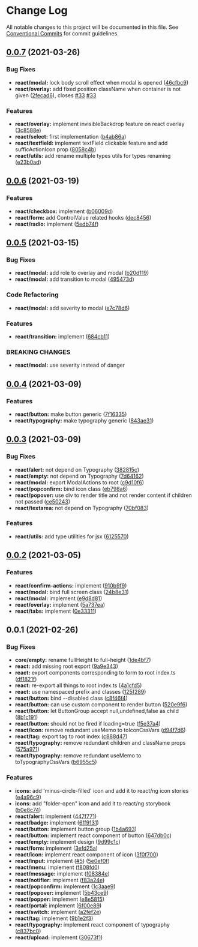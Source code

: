 # Change Log

All notable changes to this project will be documented in this file.
See [Conventional Commits](https://conventionalcommits.org) for commit guidelines.

## [0.0.7](https://github.com/Mezzanine-UI/mezzanine/compare/@mezzanine-ui/react@0.0.6...@mezzanine-ui/react@0.0.7) (2021-03-26)

### Bug Fixes

- **react/modal:** lock body scroll effect when modal is opened ([46cfbc9](https://github.com/Mezzanine-UI/mezzanine/commit/46cfbc90065e6f11d45b24e56578fa6a370b5916))
- **react/overlay:** add fixed position className when container is not given ([2fecad6](https://github.com/Mezzanine-UI/mezzanine/commit/2fecad6015de4203aa2000ada6c669071b5176e2)), closes [#33](https://github.com/Mezzanine-UI/mezzanine/issues/33) [#33](https://github.com/Mezzanine-UI/mezzanine/issues/33)

### Features

- **react/overlay:** implement invisibleBackdrop feature on react overlay ([3c8588e](https://github.com/Mezzanine-UI/mezzanine/commit/3c8588eabe1b4b5e9716c8eb59f063c94b33161d))
- **react/select:** first implementation ([b4ab86a](https://github.com/Mezzanine-UI/mezzanine/commit/b4ab86a521105babea9d265a163f58c10bcd593c))
- **react/textfield:** implement textField clickable feature and add sufficActionIcon prop ([8058c4b](https://github.com/Mezzanine-UI/mezzanine/commit/8058c4b0c26698551f68ce9ee9882fe00e975ff5))
- **react/utils:** add rename multiple types utils for types renaming ([e23b0ad](https://github.com/Mezzanine-UI/mezzanine/commit/e23b0adc676163a0155dafd7a11ae943561e7934))

## [0.0.6](https://github.com/Mezzanine-UI/mezzanine/compare/@mezzanine-ui/react@0.0.5...@mezzanine-ui/react@0.0.6) (2021-03-19)

### Features

- **react/checkbox:** implement ([b06009d](https://github.com/Mezzanine-UI/mezzanine/commit/b06009d282fbe2e524a2d0f16eb9c3c39b1e1d62))
- **react/form:** add ControlValue related hooks ([dec8456](https://github.com/Mezzanine-UI/mezzanine/commit/dec84560f329379e7f22198ec0125ecb5165fe79))
- **react/radio:** implement ([5edb74f](https://github.com/Mezzanine-UI/mezzanine/commit/5edb74fc87406a76a4cb157fb88baf1810a37777))

## [0.0.5](https://github.com/Mezzanine-UI/mezzanine/compare/@mezzanine-ui/react@0.0.4...@mezzanine-ui/react@0.0.5) (2021-03-15)

### Bug Fixes

- **react/modal:** add role to overlay and modal ([b20d119](https://github.com/Mezzanine-UI/mezzanine/commit/b20d1193235bf04ab8b561b1706f9c1829ad95da))
- **react/modal:** add transition to modal ([495473d](https://github.com/Mezzanine-UI/mezzanine/commit/495473def9f1cbdd9e31cb4f6cca92c8057e7430))

### Code Refactoring

- **react/modal:** add severity to modal ([e7c78d6](https://github.com/Mezzanine-UI/mezzanine/commit/e7c78d68dc8f60245a25eac74aa54eb027b05de0))

### Features

- **react/transition:** implement ([684cb11](https://github.com/Mezzanine-UI/mezzanine/commit/684cb11a2ec3d5e6a1c626541262db97814634fb))

### BREAKING CHANGES

- **react/modal:** use severity instead of danger

## [0.0.4](https://github.com/Mezzanine-UI/mezzanine/compare/@mezzanine-ui/react@0.0.3...@mezzanine-ui/react@0.0.4) (2021-03-09)

### Features

- **react/button:** make button generic ([7f16335](https://github.com/Mezzanine-UI/mezzanine/commit/7f16335f1f270fddcb685ba7ec0ac56c31927252))
- **react/typography:** make typography generic ([843ae31](https://github.com/Mezzanine-UI/mezzanine/commit/843ae3192b245b1ac2542f10a3a98bffd8662aa7))

## [0.0.3](https://github.com/Mezzanine-UI/mezzanine/compare/@mezzanine-ui/react@0.0.2...@mezzanine-ui/react@0.0.3) (2021-03-09)

### Bug Fixes

- **react/alert:** not depend on Typography ([382815c](https://github.com/Mezzanine-UI/mezzanine/commit/382815cadaeb96670645610c3145876bcbfcf53c))
- **react/empty:** not depend on Typography ([7d64162](https://github.com/Mezzanine-UI/mezzanine/commit/7d64162ba9ddc6a563dbd80c1ca794744b5b72e1))
- **react/modal:** export ModalActions to root ([c9d10f6](https://github.com/Mezzanine-UI/mezzanine/commit/c9d10f633e07b6730c1aa2d0dc5dd8c29baddc78))
- **react/popconfirm:** bind icon class ([eb798a6](https://github.com/Mezzanine-UI/mezzanine/commit/eb798a6637475dec20a31d85d441471983a7ab71))
- **react/popover:** use div to render title and not render content if children not passed ([ce50243](https://github.com/Mezzanine-UI/mezzanine/commit/ce5024324f9c007dca2e02e8cd148bc340eb2563))
- **react/textarea:** not depend on Typography ([70bf083](https://github.com/Mezzanine-UI/mezzanine/commit/70bf083962f57932b6b473784236de2f548cd6d7))

### Features

- **react/utils:** add type utilities for jsx ([6125570](https://github.com/Mezzanine-UI/mezzanine/commit/6125570e670dd37572c8f17adfadf1386e1ad7fe))

## [0.0.2](https://github.com/Mezzanine-UI/mezzanine/compare/@mezzanine-ui/react@0.0.1...@mezzanine-ui/react@0.0.2) (2021-03-05)

### Features

- **react/confirm-actions:** implement ([910b9f9](https://github.com/Mezzanine-UI/mezzanine/commit/910b9f9060103518f0e00b34da753812410a8dc3))
- **react/modal:** bind full screen class ([24b8e31](https://github.com/Mezzanine-UI/mezzanine/commit/24b8e316edbc6826b334cd4991a4e8e67c302d4a))
- **react/modal:** implement ([e9d8d81](https://github.com/Mezzanine-UI/mezzanine/commit/e9d8d8160f8432c7fcc638bb183915e7f23c32ac))
- **react/overlay:** implement ([5a737ea](https://github.com/Mezzanine-UI/mezzanine/commit/5a737ea535df1b65a38cd4c409ddea30429c9b06))
- **react/tabs:** implement ([0e33311](https://github.com/Mezzanine-UI/mezzanine/commit/0e333114f564cec9da33af290a521af381f1b035))

## 0.0.1 (2021-02-26)

### Bug Fixes

- **core/empty:** rename fullHeight to full-height ([1de4bf7](https://github.com/Mezzanine-UI/mezzanine/commit/1de4bf709cecf268a8a5defa0413b90895d81695))
- **react:** add missing root export ([9a9e343](https://github.com/Mezzanine-UI/mezzanine/commit/9a9e34358778119ee862b1245ab19bc460efbc11))
- **react:** export components corresponding to form to root index.ts ([df1821f](https://github.com/Mezzanine-UI/mezzanine/commit/df1821ffff1cf1e299adffac14647ee2b2c9e465))
- **react:** re-export all things to root index.ts ([4a1cfd5](https://github.com/Mezzanine-UI/mezzanine/commit/4a1cfd5658e84535c719096d9a2c8e7c2885f044))
- **react:** use namespaced prefix and classes ([125f289](https://github.com/Mezzanine-UI/mezzanine/commit/125f28995db3423c8ab240d658bddacb89ebce97))
- **react/button:** bind --disabled class ([c8f46f4](https://github.com/Mezzanine-UI/mezzanine/commit/c8f46f494f428159a961af08048f07c8bc56cafb))
- **react/button:** can use custom component to render button ([520e9f6](https://github.com/Mezzanine-UI/mezzanine/commit/520e9f61f840a5748e2b4bd59cc2215440b6147b))
- **react/button:** let ButtonGroup accept null,undefined,false as child ([8b1c191](https://github.com/Mezzanine-UI/mezzanine/commit/8b1c19147ff123ac3c9f53b7e607f54a7fe9cc4b))
- **react/button:** should not be fired if loading=true ([f5e37a4](https://github.com/Mezzanine-UI/mezzanine/commit/f5e37a4050741fc47292e61b22476e2ca40fb32e))
- **react/icon:** remove redundant useMemo to toIconCssVars ([d94f7d6](https://github.com/Mezzanine-UI/mezzanine/commit/d94f7d6c1d3b75a767cc305b6ea57b92fb0e5f17))
- **react/tag:** export tag to root index ([c888d47](https://github.com/Mezzanine-UI/mezzanine/commit/c888d47baf97d31153f866aa6e938a7422af8557))
- **react/typography:** remove redundant children and className props ([575a971](https://github.com/Mezzanine-UI/mezzanine/commit/575a9713221510deed43070692abec170a5532b5))
- **react/typography:** remove redundant useMemo to toTypographyCssVars ([b6955c5](https://github.com/Mezzanine-UI/mezzanine/commit/b6955c579745764b9ce7dfde636040f3b52e4de1))

### Features

- **icons:** add 'minus-circle-filled' icon and add it to react/ng icon stories ([e4a96c9](https://github.com/Mezzanine-UI/mezzanine/commit/e4a96c98c38f4bf7fe2272fc6e1358b22113e552))
- **icons:** add "folder-open" icon and add it to react/ng storybook ([b0e8c74](https://github.com/Mezzanine-UI/mezzanine/commit/b0e8c74e0c0253639169f730deffb938789a5cbe))
- **react/alert:** implement ([447f771](https://github.com/Mezzanine-UI/mezzanine/commit/447f771088d82d80cd6d51d8577dc420ee03cdbf))
- **react/badge:** implement ([6ff9131](https://github.com/Mezzanine-UI/mezzanine/commit/6ff91315389686d957974e0f9190ea3f654feb06))
- **react/button:** implement button group ([1b4a693](https://github.com/Mezzanine-UI/mezzanine/commit/1b4a6937c7ee52ed2c8ddce8bcb8b3d35706dc9b))
- **react/button:** implement react component of button ([647db0c](https://github.com/Mezzanine-UI/mezzanine/commit/647db0c052b5bf509f0c7b90f3f020a75e0827cb))
- **react/empty:** implement design ([9d99c1c](https://github.com/Mezzanine-UI/mezzanine/commit/9d99c1c566dd5df3de6d6192755ec255f20646df))
- **react/form:** implement ([3efd25a](https://github.com/Mezzanine-UI/mezzanine/commit/3efd25a684d651aa49838c0f03bfeedfb30d4bff))
- **react/icon:** implement react component of icon ([3f0f700](https://github.com/Mezzanine-UI/mezzanine/commit/3f0f700f30d432aad545cdac3dd57f3bbb871bfa))
- **react/input:** implement ([#5](https://github.com/Mezzanine-UI/mezzanine/issues/5)) ([5e0ef0f](https://github.com/Mezzanine-UI/mezzanine/commit/5e0ef0f40d5a0a9b5d5f962c5a1df253340d85f3))
- **react/menu:** implement ([f808fd0](https://github.com/Mezzanine-UI/mezzanine/commit/f808fd00cf4d5e75ef8f77c924c59109bd5f7e35))
- **react/message:** implement ([f08384e](https://github.com/Mezzanine-UI/mezzanine/commit/f08384ef8a4e12a581939850e0a8e97a6e279508))
- **react/notifier:** implement ([f83a24e](https://github.com/Mezzanine-UI/mezzanine/commit/f83a24e48b218769c680593dfcf60b5d75fc0901))
- **react/popconfirm:** implement ([1c3aae9](https://github.com/Mezzanine-UI/mezzanine/commit/1c3aae9091abb85e1d9315bbf38ed92a829f70b5))
- **react/popover:** implement ([5b43ce9](https://github.com/Mezzanine-UI/mezzanine/commit/5b43ce9f3831b05fcdd89ea5a5a33a5d98f93189))
- **react/popper:** implement ([e8e5815](https://github.com/Mezzanine-UI/mezzanine/commit/e8e58153c4e77aad47b18901a902ed470a689373))
- **react/portal:** implement ([6f00e89](https://github.com/Mezzanine-UI/mezzanine/commit/6f00e89c5398ec6b5e20bf66098f39fe0a3909de))
- **react/switch:** implement ([a2fef2e](https://github.com/Mezzanine-UI/mezzanine/commit/a2fef2eb1e17459bbfded5ef2f25105aeaa447d2))
- **react/tag:** implement ([9b1e2f3](https://github.com/Mezzanine-UI/mezzanine/commit/9b1e2f35e15b835153da7a098d686de94dffa840))
- **react/typography:** implement react component of typography ([c837bc0](https://github.com/Mezzanine-UI/mezzanine/commit/c837bc0ca1949ce3dabf76093a162655599640b9))
- **react/upload:** implement ([30673f1](https://github.com/Mezzanine-UI/mezzanine/commit/30673f1f5a8e87141aad918982b393f44fb3488d))
